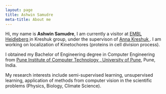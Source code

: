 ```yaml
---
layout: page
title: Ashwin Samudre
meta-title: About me
---
```


<div id="aboutme-section">

<p class="about-text">
<!--<span class="fa fa-briefcase about-icon"></span> -->
 Hi, my name is <strong>Ashwin Samudre</strong>, I am currently a visitor at <a target="_blank" href="https://www.mlai-kaist.com/"> EMBL Heidleberg </a> 
 in Kreshuk group, under the supervison of <a target="_blank" href="http://www.sungjuhwang.com/"> Anna Kreshuk </a>. I am working on localization of Kinetochores (proteins in cell division process).
 </p>
<p class="about-text">
<!-- <span class="fa fa-graduation-cap about-icon"></span> -->
I obtained my Bachelor of Engineering degree in Computer Engineering from <a target="_blank" href="http://puchd.ac.in/">Pune Institute of Computer Technology&nbsp;, University of Pune</a>, Pune, India.
</p>

<p class="about-text">
<!-- <span class="fa fa-code about-icon"></span> -->
My research interests include semi-supervised learning, unsupervised learning, application of methods from computer vision in the scientific problems (Physics, Biology, Climate Science).
</p>

<!-- <p class="about-text">
<!-- <span class="fa fa-heart about-icon"></span> -->
<!-- I am an avid open source enthusiast, contributor, and passionate about AI as a whole. I love listening to music, cooking and spreading my knowledge to the community. 
Eager in meeting new people, to connect, discuss, network and grow, mostly at academic conferences, dev-fests, and meet-ups.
</p>

<p class="about-text">
<!-- <span class="fa fa-envelope about-icon"></span> -->
<!-- Let’s connect if you want to collab and create something awesome in the world of open source tech. Follow the social media links given below or drop a mail <a target="_blank" href="mailto:dmadaan[at]kaist.ac.kr">here</a>.
</p>-->

<br>
